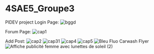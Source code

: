 # 4SAE5_Groupe3
PIDEV project 
Login Page:
![bggd](https://user-images.githubusercontent.com/47867148/171989386-50f946b9-4cfd-4879-9623-2f5182428920.PNG)

Forum Page:
![cap1](https://user-images.githubusercontent.com/47867148/171989409-1b7fa043-9db6-4f6f-b336-c979d8df7e11.PNG)

Add Post:
![cap2](https://user-images.githubusercontent.com/47867148/171989417-bec71e99-487b-4ba4-9711-7f6a56b56d2d.PNG)
![cap31](https://user-images.githubusercontent.com/47867148/171989431-e46b469e-e490-49b8-8a15-a631d0e72159.PNG)
![cap4](https://user-images.githubusercontent.com/47867148/171989433-eccedb24-ace2-43a1-ae68-11e09382e587.PNG)
![cap5](https://user-images.githubusercontent.com/47867148/171989439-74d991d0-4496-4f47-991e-4b585e8e6a04.PNG)
![Bleu Fluo Carwash Flyer](https://user-images.githubusercontent.com/47867148/171989445-556064a6-6f9e-458c-8d33-0cbfac382e90.png)
![Affiche publicité femme avec lunettes de soleil (2)](https://user-images.githubusercontent.com/47867148/171989477-6e221f0a-476f-4236-a540-89e1ca2aeb9e.png)
